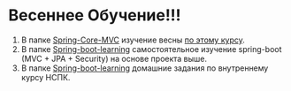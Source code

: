 # Весеннее Обучение!!!
1) В папке <a href="https://github.com/floretn/SpringLearning/tree/master/Spring-Core-MVC" target="_blank">Spring-Core-MVC</a> изучение весны <a href="https://www.youtube.com/watch?v=5ePo08sqcpk&list=PLAma_mKffTOR5o0WNHnY0mTjKxnCgSXrZ"> по этому курсу</a>. 
2) В папке <a href="https://github.com/floretn/SpringLearning/tree/master/Spring-boot-learning">Spring-boot-learning</a>
самостоятельное изучение spring-boot (MVC + JPA + Security) на основе проекта выше.
3) В папке <a href="https://github.com/floretn/SpringLearning/tree/master/spring-hw-2024">Spring-boot-learning</a>
домашние задания по внутреннему курсу НСПК.
